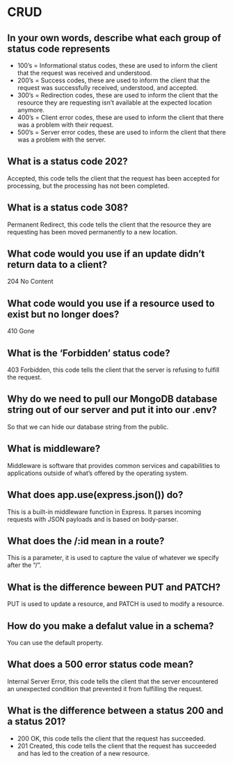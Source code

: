 # CRUD

## In your own words, describe what each group of status code represents

- 100’s = Informational status codes, these are used to inform the client that the request was received and understood.
- 200’s = Success codes, these are used to inform the client that the request was successfully received, understood, and accepted.
- 300’s = Redirection codes, these are used to inform the client that the resource they are requesting isn’t available at the expected location anymore.
- 400’s = Client error codes, these are used to inform the client that there was a problem with their request.
- 500’s = Server error codes, these are used to inform the client that there was a problem with the server.

## What is a status code 202?

Accepted, this code tells the client that the request has been accepted for processing, but the processing has not been completed.

## What is a status code 308?

Permanent Redirect, this code tells the client that the resource they are requesting has been moved permanently to a new location.

## What code would you use if an update didn’t return data to a client?

204 No Content

## What code would you use if a resource used to exist but no longer does?

410 Gone

## What is the ‘Forbidden’ status code?

403 Forbidden, this code tells the client that the server is refusing to fulfill the request.

## Why do we need to pull our MongoDB database string out of our server and put it into our .env?

So that we can hide our database string from the public.

## What is middleware?

Middleware is software that provides common services and capabilities to applications outside of what’s offered by the operating system.

## What does app.use(express.json()) do?

This is a built-in middleware function in Express. It parses incoming requests with JSON payloads and is based on body-parser.

## What does the /:id mean in a route?

This is a parameter, it is used to capture the value of whatever we specify after the “/”.

## What is the difference beween PUT and PATCH?

PUT is used to update a resource, and PATCH is used to modify a resource.

## How do you make a defalut value in a schema?

You can use the default property.

## What does a 500 error status code mean?

Internal Server Error, this code tells the client that the server encountered an unexpected condition that prevented it from fulfilling the request.

## What is the difference between a status 200 and a status 201?

- 200 OK, this code tells the client that the request has succeeded.
- 201 Created, this code tells the client that the request has succeeded and has led to the creation of a new resource.
